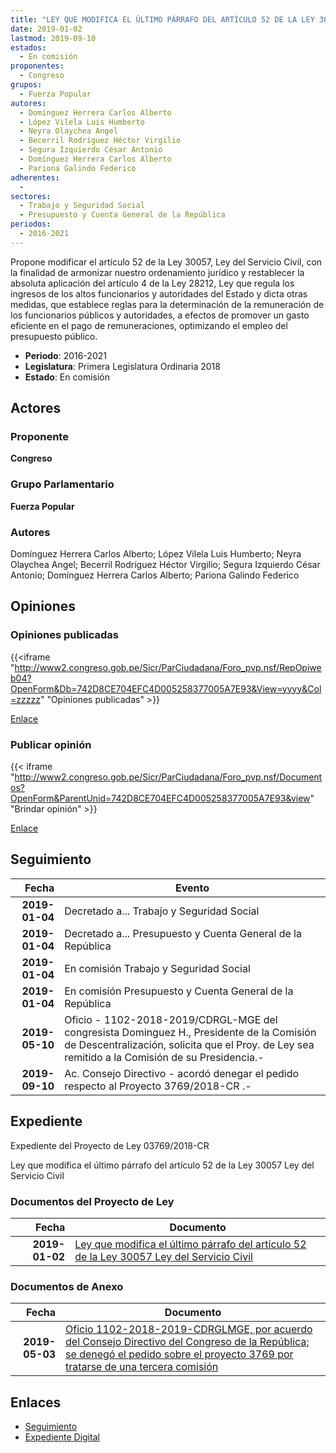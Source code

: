 ```yaml
---
title: "LEY QUE MODIFICA EL ÚLTIMO PÁRRAFO DEL ARTÍCULO 52 DE LA LEY 30057 LEY DEL SERVICIO CIVIL"
date: 2019-01-02
lastmod: 2019-09-10
estados: 
  - En comisión
proponentes: 
  - Congreso
grupos: 
  - Fuerza Popular
autores: 
  - Domínguez Herrera Carlos Alberto
  - López Vilela Luis Humberto
  - Neyra Olaychea Angel
  - Becerril Rodríguez Héctor Virgilio
  - Segura Izquierdo César Antonio
  - Domínguez Herrera Carlos Alberto
  - Pariona Galindo Federico
adherentes: 
  - 
sectores: 
  - Trabajo y Seguridad Social
  - Presupuesto y Cuenta General de la República
periodos: 
  - 2016-2021
---
```


Propone modificar el artículo 52 de la Ley 30057, Ley del Servicio Civil, con la finalidad de armonizar nuestro ordenamiento jurídico y restablecer la absoluta aplicación del artículo 4 de la Ley 28212, Ley que regula los ingresos de los altos funcionarios y autoridades del Estado y dicta otras medidas, que establece reglas para la determinación de la remuneración de los funcionarios públicos y autoridades, a efectos de promover un gasto eficiente en el pago de remuneraciones, optimizando el empleo del presupuesto público.

- **Periodo**: 2016-2021
- **Legislatura**: Primera Legislatura Ordinaria 2018
- **Estado**: En comisión

## Actores

### Proponente

**Congreso**

### Grupo Parlamentario

**Fuerza Popular**

### Autores

Domínguez Herrera Carlos Alberto; López Vilela Luis Humberto; Neyra Olaychea Angel; Becerril Rodríguez Héctor Virgilio; Segura Izquierdo César Antonio; Domínguez Herrera Carlos Alberto; Pariona Galindo Federico


## Opiniones

### Opiniones publicadas

{{<iframe "http://www2.congreso.gob.pe/Sicr/ParCiudadana/Foro_pvp.nsf/RepOpiweb04?OpenForm&Db=742D8CE704EFC4D005258377005A7E93&View=yyyy&Col=zzzzz" "Opiniones publicadas" >}}

[Enlace](http://www2.congreso.gob.pe/Sicr/ParCiudadana/Foro_pvp.nsf/RepOpiweb04?OpenForm&Db=742D8CE704EFC4D005258377005A7E93&View=yyyy&Col=zzzzz)
### Publicar opinión

{{< iframe "http://www2.congreso.gob.pe/Sicr/ParCiudadana/Foro_pvp.nsf/Documentos?OpenForm&ParentUnid=742D8CE704EFC4D005258377005A7E93&view" "Brindar opinión" >}}

[Enlace](http://www2.congreso.gob.pe/Sicr/ParCiudadana/Foro_pvp.nsf/Documentos?OpenForm&ParentUnid=742D8CE704EFC4D005258377005A7E93&view)

## Seguimiento

| Fecha | Evento |
|------:|--------|
| **2019-01-04** | Decretado a... Trabajo y Seguridad Social|
| **2019-01-04** | Decretado a... Presupuesto y Cuenta General de la República|
| **2019-01-04** | En comisión Trabajo y Seguridad Social|
| **2019-01-04** | En comisión Presupuesto y Cuenta General de la República|
| **2019-05-10** | Oficio - 1102-2018-2019/CDRGL-MGE del congresista Dominguez H., Presidente de la Comisión de Descentralización, solicita que el Proy. de Ley sea remitido a la Comisión de su Presidencia.-|
| **2019-09-10** | Ac. Consejo Directivo - acordó denegar el pedido respecto al Proyecto 3769/2018-CR .-|


## Expediente

Expediente del Proyecto de Ley 03769/2018-CR

Ley que modifica el último párrafo del artículo 52 de la Ley 30057 Ley del Servicio Civil


### Documentos del Proyecto de Ley

| Fecha | Documento |
|------:|--------|
| **2019-01-02** | [Ley que modifica el último párrafo del artículo 52 de la Ley 30057 Ley del Servicio Civil](http://www.leyes.congreso.gob.pe/Documentos/2016_2021/Proyectos_de_Ley_y_de_Resoluciones_Legislativas/PL0376920190102.pdf) |

### Documentos de Anexo

| Fecha | Documento |
|------:|--------|
| **2019-05-03** | [Oficio 1102-2018-2019-CDRGLMGE, por acuerdo del Consejo Directivo del Congreso de la República; se denegó el pedido sobre el proyecto 3769 por tratarse de una tercera comisión](http://www.leyes.congreso.gob.pe/Documentos/2016_2021/Consejo_Directivo/Pedidos_Pase_a_Comision/OFICIO-1102-2018-2019-CDRGLMGE.pdf) |

## Enlaces 

- [Seguimiento](http://www2.congreso.gob.pehttp://www2.congreso.gob.pe/Sicr/TraDocEstProc/CLProLey2016.nsf/f7fff46988ca05b1052578e100829cc7/b441117a35995ffc052583760079732c?OpenDocument)
- [Expediente Digital](http://www2.congreso.gob.pehttp://www2.congreso.gob.pe/Sicr/TraDocEstProc/CLProLey2016.nsf/f7fff46988ca05b1052578e100829cc7/b441117a35995ffc052583760079732c?OpenDocument&Click=05257FB7005EB655.eb71d0cf91d8294e05256cdf006b5706/$Body/0.1C6C)
